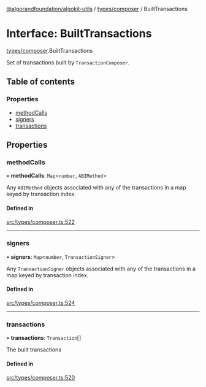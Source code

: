 [@algorandfoundation/algokit-utils](../README.md) / [types/composer](../modules/types_composer.md) / BuiltTransactions

# Interface: BuiltTransactions

[types/composer](../modules/types_composer.md).BuiltTransactions

Set of transactions built by `TransactionComposer`.

## Table of contents

### Properties

- [methodCalls](types_composer.BuiltTransactions.md#methodcalls)
- [signers](types_composer.BuiltTransactions.md#signers)
- [transactions](types_composer.BuiltTransactions.md#transactions)

## Properties

### methodCalls

• **methodCalls**: `Map`\<`number`, `ABIMethod`\>

Any `ABIMethod` objects associated with any of the transactions in a map keyed by transaction index.

#### Defined in

[src/types/composer.ts:522](https://github.com/algorandfoundation/algokit-utils-ts/blob/main/src/types/composer.ts#L522)

___

### signers

• **signers**: `Map`\<`number`, `TransactionSigner`\>

Any `TransactionSigner` objects associated with any of the transactions in a map keyed by transaction index.

#### Defined in

[src/types/composer.ts:524](https://github.com/algorandfoundation/algokit-utils-ts/blob/main/src/types/composer.ts#L524)

___

### transactions

• **transactions**: `Transaction`[]

The built transactions

#### Defined in

[src/types/composer.ts:520](https://github.com/algorandfoundation/algokit-utils-ts/blob/main/src/types/composer.ts#L520)
